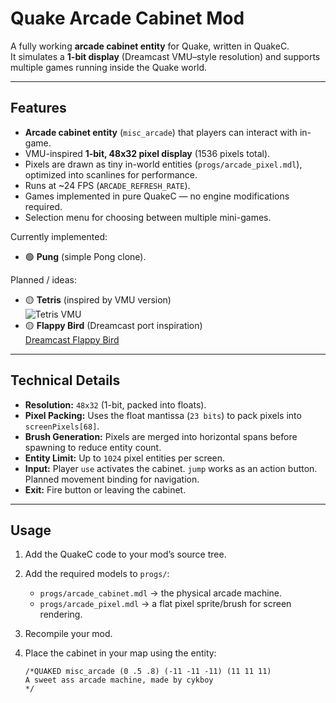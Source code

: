 # Quake Arcade Cabinet Mod

A fully working **arcade cabinet entity** for Quake, written in QuakeC.  
It simulates a **1-bit display** (Dreamcast VMU–style resolution) and supports multiple games running inside the Quake world.

---

## Features

- **Arcade cabinet entity** (`misc_arcade`) that players can interact with in-game.
- VMU-inspired **1-bit, 48x32 pixel display** (1536 pixels total).
- Pixels are drawn as tiny in-world entities (`progs/arcade_pixel.mdl`), optimized into scanlines for performance.
- Runs at ~24 FPS (`ARCADE_REFRESH_RATE`).
- Games implemented in pure QuakeC — no engine modifications required.
- Selection menu for choosing between multiple mini-games.

Currently implemented:
- 🟢 **Pung** (simple Pong clone).

Planned / ideas:
- 🟡 **Tetris** (inspired by VMU version)  
  ![Tetris VMU](https://dreamcast.wiki/wiki/images/8/8b/VMU_Tetris_Screenshot.gif)  
- 🟡 **Flappy Bird** (Dreamcast port inspiration)  
  [Dreamcast Flappy Bird](https://www.thedreamcastjunkyard.co.uk/2016/03/flappy-bird-now-available-for-dreamcast.html)

---

## Technical Details

- **Resolution:** `48x32` (1-bit, packed into floats).  
- **Pixel Packing:** Uses the float mantissa (`23 bits`) to pack pixels into `screenPixels[68]`.  
- **Brush Generation:** Pixels are merged into horizontal spans before spawning to reduce entity count.  
- **Entity Limit:** Up to `1024` pixel entities per screen.  
- **Input:** Player `use` activates the cabinet. `jump` works as an action button. Planned movement binding for navigation.  
- **Exit:** Fire button or leaving the cabinet.

---

## Usage

1. Add the QuakeC code to your mod’s source tree.
2. Add the required models to `progs/`:
   - `progs/arcade_cabinet.mdl` → the physical arcade machine.
   - `progs/arcade_pixel.mdl` → a flat pixel sprite/brush for screen rendering.
3. Recompile your mod.
4. Place the cabinet in your map using the entity:

   ```quakec
   /*QUAKED misc_arcade (0 .5 .8) (-11 -11 -11) (11 11 11)
   A sweet ass arcade machine, made by cykboy
   */
